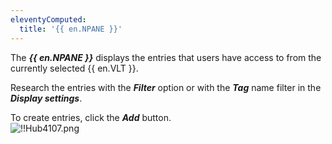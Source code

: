 ```yaml
---
eleventyComputed:
  title: '{{ en.NPANE }}'
---
```

The ***{{ en.NPANE }}*** displays the entries that users have access to from the currently selected {{ en.VLT }}.  

Research the entries with the ***Filter*** option or with the ***Tag*** name filter in the ***Display settings***.  

To create entries, click the ***Add*** button.  
![!!Hub4107.png](https://webdevolutions.azureedge.net/docs/en/hub/Hub4107.png)

